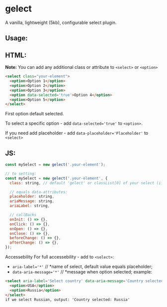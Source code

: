 # gelect

A vanilla, lightweight (5kb), configurable select plugin.


## Usage:

## HTML:
**Note:** You can add any additional class or attribute to `<select>` or `<option>`

```html
<select class="your-element">
  <option>Option 1</option>
  <option>Option 2</option>
  <option>Option 3</option>
  <option data-selected='true'>Option 4</option>
  <option>Option 5</option>
</select>
```

First option default selected.

To select a specific option - add `data-selected='true'` to `<option>`.

If you need add placeholder - add `data-placeholder='Placeholder'` to `<select>`

## JS:
```js
const mySelect = new gelect('.your-element');

// to setting:
const mySelect = new gelect('.your-element', {
  class: string, // default 'gelect' or classList[0] of your select (if defined)

  // equals data-attributes:
  placeholder: string,
  ariaMessage: string,
  ariaLabel: string,

  // callBacks
  onInit: () => {},
  onClick: () => {},
  onOpen: () => {},
  onClose: () => {},
  beforeChange: () => {},
  afterChange: () => {},
});
```


Accessebility
For full accessebility - add to `<select>`:
 - `aria-label='*'` // *name of select, default value equals placeholder;
 - `data-aria-message='*'` // *message when option selected;
 example:
  ```html
  <select aria-label='Select country' data-aria-message='Country selected:'>
    <option>USA</option>
    <option>Russia</option>
  </select>
  if we select Russian, output: 'Country selected: Russia'
  ```